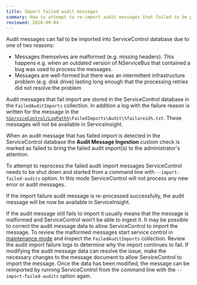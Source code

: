 ```yaml
---
title: Import failed audit messages
summary: How to attempt to re-import audit messages that failed to be processed
reviewed: 2018-09-04
---
```


Audit messages can fail to be imported into ServiceControl database due to one of two reasons:
 * Messages themselves are malformed (e.g. missing headers). This happens e.g. when an outdated version of NServiceBus that contained a bug was used to process the messages.
 * Messages are well-formed but there was an intermittent infrastructure problem (e.g. disk drive) lasting long enough that the processing retries did not resolve the problem

Audit messages that fail import are stored in the ServiceControl database in the `FailedAuditImports` collection. In addition a log with the failure reason is written for the message in the [`%ServiceControl/LogPath%`](/servicecontrol/creating-config-file.md#host-settings-servicecontrollogpath)`\FailedImports\Audit\%failureid%.txt`. These messages will not be available in ServiceInsight.

When an audit message that has failed import is detected in the ServiceControl database the **Audit Message Ingestion** custom check is marked as failed to bring the failed audit import(s) to the administrator's attention.

To attempt to reprocess the failed audit import messages ServiceControl needs to be shut down and started from a command line with `--import-failed-audits` option. In this mode ServiceControl will not process any new error or audit messages.

If the import failure audit message is re-processed successfully, the audit message will be now be available in ServiceInsight. 

If the audit message still fails to import it usually means that the message is malformed and ServiceControl won't be able to ingest it. It may be possible to correct the audit message data to allow ServiceControl to import the message. To review the malformed messages start service control in [maintenance mode](/servicecontrol/use-ravendb-studio.md) and inspect the `FailedAuditImports` collection. Review the audit import failure logs to determine why the import continues to fail. If modifying the audit message data can resolve the issue, make the necessary changes to the message document to allow ServiceControl to import the message. Once the data has been modified, the message can be reimported by running ServiceControl from the command line with the `--import-failed-audits` option again.
